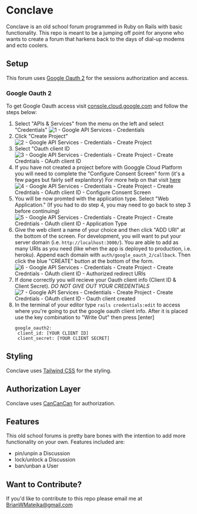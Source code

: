 # Conclave
Conclave is an old school forum programmed in Ruby on Rails with basic functionality. This repo is meant to be a jumping off point for anyone who wants to create a forum that harkens back to the days of dial-up modems and ecto coolers.

## Setup
This forum uses [Google Oauth 2](https://developers.google.com/identity/protocols/oauth2) for the sessions authorization and access.
### Google Oauth 2
To get Google Oauth access visit [console.cloud.google.com](https://console.cloud.google.com/) and follow the steps below:
1. Select "APIs & Services" from the menu on the left and select "Credentials"
![1 - Google API   Services - Credentials](https://user-images.githubusercontent.com/74803363/138534234-ad90c278-2857-4c2e-bb73-6df1d126c3c8.png)
2. Click "Create Project"
![2 - Google API   Services - Credentials - Create Project](https://user-images.githubusercontent.com/74803363/138534297-517dec16-e8de-4682-9c7b-cb2973cd56d9.PNG)
3. Select "Oauth client ID
![3 - Google API   Services - Credentials - Create Project - Create Credntials - OAuth client ID](https://user-images.githubusercontent.com/74803363/138534313-7c22327f-cd28-4426-8fa4-7bc5f659c01b.png)
4. If you have not created a project before with Googgle Cloud Platform you will need to complete the "Configure Consent Screen" form (it's a few pages but fairly self explanitory) For more help on that visit [here](https://support.google.com/cloud/answer/6158849?hl=en#zippy=%2Cuser-consent)
![4 - Google API   Services - Credentials - Create Project - Create Credntials - OAuth client ID - Configure Consent Screen](https://user-images.githubusercontent.com/74803363/138534431-ab817b77-cef1-4c9c-adb6-9bea643d41d5.png)
5. You will be now promted with the application type. Select "Web Application." (If you had to do step 4, you may need to go back to step 3 before continuing)
![5 - Google API   Services - Credentials - Create Project - Create Credntials - OAuth client ID - Application Type](https://user-images.githubusercontent.com/74803363/138534469-574aede3-7534-4364-836d-6fa3970da677.PNG)
6. Give the web client a name of your choice and then click "ADD URI" at the bottom of the screen. For development, you will want to put your server domain (i.e. `http://localhost:3000/`). You are able to add as many URIs as you need (like when the app is deployed to production, i.e. heroku). Append each domain with `auth/google_oauth_2/callback`. Then click the blue "CREATE" button at the bottom of the form.
![6 - Google API   Services - Credentials - Create Project - Create Credntials - OAuth client ID - Authorized redirect URIs](https://user-images.githubusercontent.com/74803363/138534589-71362020-c91a-4d7a-94a5-f78c5876ddfe.PNG)
7. If done correctly you will recieve your Oauth client info (Client ID & Client Secret). *DO NOT GIVE OUT YOUR CREDENTIALS*
![7 - Google API   Services - Credentials - Create Project - Create Credntials - OAuth client ID - Oauth client created](https://user-images.githubusercontent.com/74803363/138534645-0db8e4dd-a417-49a5-9483-e24c94f379db.PNG)
8. In the terminal of your editor type `rails credentials:edit` to access where you're going to put the google oauth client info. After it is placed use the key combination to "Write Out" then press [enter]
   ```
   google_oauth2:
    client_id: [YOUR CLIENT ID]
    client_secret: [YOUR CLIENT SECRET]
   ```

## Styling
Conclave uses [Tailwind CSS](https://github.com/tailwindlabs/tailwindcss) for the styling.

## Authorization Layer
Conclave uses [CanCanCan](https://github.com/CanCanCommunity/cancancan) for authorization.

## Features
This old school forums is pretty bare bones with the intention to add more functionality on your own. Features included are:
- pin/unpin a Discussion
- lock/unlock a Discussion
- ban/unban a User

## Want to Contribute?
If you'd like to contribute to this repo please email me at BrianWMatejka@gmail.com
